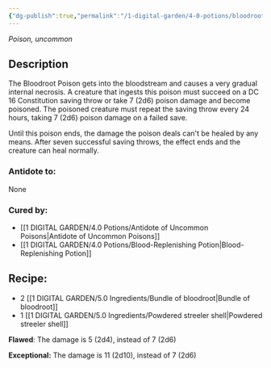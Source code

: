 ```yaml
---
{"dg-publish":true,"permalink":"/1-digital-garden/4-0-potions/bloodroot-poison/","tags":["potion","extracurricular"]}
---
```


*Poison, uncommon* 

## Description

The Bloodroot Poison gets into the bloodstream and causes a very gradual internal necrosis. A creature that ingests this poison must succeed on a DC 16 Constitution saving throw or take 7 (2d6) poison damage and become poisoned. The poisoned creature must repeat the saving throw every 24 hours, taking 7 (2d6) poison damage on a failed save.

Until this poison ends, the damage the poison deals can't be healed by any means. After seven successful saving throws, the effect ends and the creature can heal normally.

### Antidote to: 
None

### Cured by:
- [[1 DIGITAL GARDEN/4.0 Potions/Antidote of Uncommon Poisons\|Antidote of Uncommon Poisons]]
- [[1 DIGITAL GARDEN/4.0 Potions/Blood-Replenishing Potion\|Blood-Replenishing Potion]]

## Recipe:

- 2 [[1 DIGITAL GARDEN/5.0 Ingredients/Bundle of bloodroot\|Bundle of bloodroot]]
- 1 [[1 DIGITAL GARDEN/5.0 Ingredients/Powdered streeler shell\|Powdered streeler shell]]

**Flawed**:
The damage is 5 (2d4), instead of 7 (2d6)

**Exceptional:** 
The damage is 11 (2d10), instead of 7 (2d6)